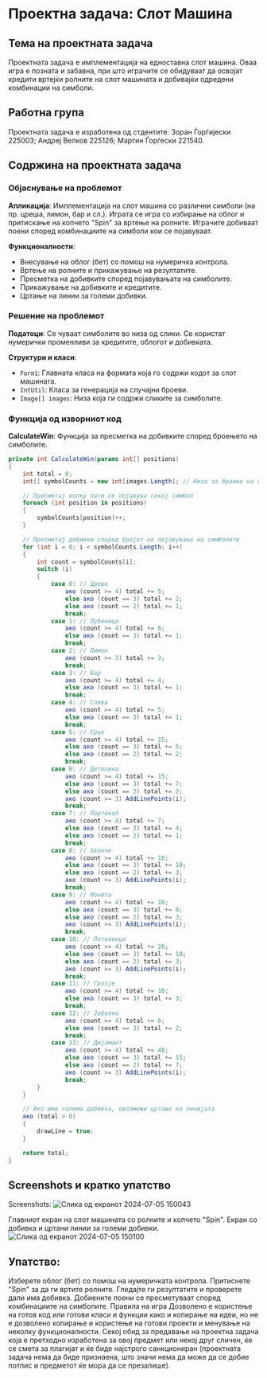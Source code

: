 # Проектна задача: Слот Машина

## Тема на проектната задача
Проектната задача е имплементација на едноставна слот машина. Оваа игра е позната и забавна, при што играчите се обидуваат да освојат кредити вртејќи ролните на слот машината и добивајќи одредени комбинации на симболи.

## Работна група
Проектната задача е изработена од стдентите:
Зоран Ѓорѓијески 225003;
Андреј Велков 225126;
Мартин Ѓорѓески 221540.

## Содржина на проектната задача

### Објаснување на проблемот

**Апликација**: Имплементација на слот машина со различни симболи (на пр. цреша, лимон, бар и сл.). Играта се игра со избирање на облог и притискање на копчето "Spin" за вртење на ролните. Играчите добиваат поени според комбинациите на симболи кои се појавуваат.

**Функционалности**:
- Внесување на облог (бет) со помош на нумеричка контрола.
- Вртење на ролните и прикажување на резултатите.
- Пресметка на добивките според појавувањата на симболите.
- Прикажување на добивките и кредитите.
- Цртање на линии за големи добивки.

### Решение на проблемот

**Податоци**: Се чуваат симболите во низа од слики. Се користат нумерички променливи за кредитите, облогот и добивката.

**Структури и класи**:
- `Form1`: Главната класа на формата која го содржи кодот за слот машината.
- `IntUtil`: Класа за генерација на случајни броеви.
- `Image[] images`: Низа која ги содржи сликите за симболите.

### Функција од изворниот код

**CalculateWin**: Функција за пресметка на добивките според броењето на симболите.

```csharp
private int CalculateWin(params int[] positions)
{
    int total = 0;
    int[] symbolCounts = new int[images.Length]; // Низа за броење на симболите

    // Пресметај колку пати се појавува секој симбол
    foreach (int position in positions)
    {
        symbolCounts[position]++;
    }

    // Пресметај добивки според бројот на појавувања на симболите
    for (int i = 0; i < symbolCounts.Length; i++)
    {
        int count = symbolCounts[i];
        switch (i)
        {
            case 0: // Цреша
                ако (count >= 4) total += 5;
                else ако (count == 3) total += 2;
                else ако (count == 2) total += 1;
                break;
            case 1: // Лубеница
                ако (count >= 4) total += 6;
                else ако (count == 3) total += 1;
                break;
            case 2: // Лимон
                ако (count >= 3) total += 3;
                break;
            case 3: // Бар
                ако (count >= 4) total += 4;
                else ако (count == 3) total += 1;
                break;
            case 4: // Слива
                ако (count >= 4) total += 5;
                else ако (count == 3) total += 1;
                break;
            case 5: // Срце
                ако (count >= 4) total += 15;
                else ако (count == 3) total += 5;
                else ако (count == 2) total += 2;
                break;
            case 6: // Детелина
                ако (count >= 4) total += 15;
                else ако (count == 3) total += 7;
                else ако (count == 2) total += 2;
                ако (count >= 3) AddLinePoints(i);
                break;
            case 7: // Портокал
                ако (count >= 4) total += 7;
                else ако (count == 3) total += 4;
                else ако (count == 2) total += 1;
                break;
            case 8: // Ѕвонче
                ако (count >= 4) total += 18;
                else ако (count == 3) total += 10;
                else ако (count == 2) total += 3;
                ако (count >= 3) AddLinePoints(i);
                break;
            case 9: // Монета
                ако (count >= 4) total += 16;
                else ако (count == 3) total += 8;
                else ако (count == 2) total += 3;
                ако (count >= 3) AddLinePoints(i);
                break;
            case 10: // Потковица
                ако (count >= 4) total += 26;
                else ако (count == 3) total += 10;
                else ако (count == 2) total += 3;
                ако (count >= 3) AddLinePoints(i);
                break;
            case 11: // Грозје
                ако (count >= 4) total += 10;
                else ако (count == 3) total += 3;
                break;
            case 12: // Јаболко
                ако (count >= 4) total += 6;
                else ако (count == 3) total += 2;
                break;
            case 13: // Дијамант
                ако (count >= 4) total += 48;
                else ако (count == 3) total += 15;
                else ако (count == 2) total += 7;
                ако (count >= 3) AddLinePoints(i);
                break;
        }
    }

    // Ако има голема добивка, овозможи цртање на линијата
    ако (total > 0)
    {
        drawLine = true;
    }

    return total;
}
```
## Screenshots и кратко упатство
Screenshots:
![Слика од екранот 2024-07-05 150043](https://github.com/zokiDjordjijeski/Slot-machine-VP/assets/155031075/4ebfedf6-4568-4786-9a7b-e9bdc68ff9a5)

Главниот екран на слот машината со ролните и копчето "Spin". Екран со добивка и цртани линии за големи добивки.
![Слика од екранот 2024-07-05 150100](https://github.com/zokiDjordjijeski/Slot-machine-VP/assets/155031075/b8ab4133-47cd-4893-8e30-01dd0e6063de)


## Упатство:
Изберете облог (бет) со помош на нумеричката контрола. Притиснете "Spin" за да ги вртите ролните. Гледајте ги резултатите и проверете дали има добивка. Добиените поени се пресметуваат според комбинациите на симболите. Правила на игра Дозволено е користење на готов код или готови класи и функции како и копирање на идеи, но не е дозволено копирање и користење на готови проекти и менување на неколку функционалности. Секој обид за предавање на проектна задача која е претходно изработена за овој предмет или некој друг сличен, ќе се смета за плагијат и ќе биде најстрого санкциониран (проектната задача нема да биде признаена, што значи нема да може да се добие потпис и предметот ќе мора да се презапише).
